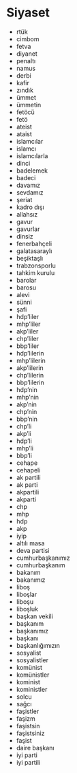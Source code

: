 # Siyaset

- rtük
- cimbom
- fetva
- diyanet
- penaltı
- namus
- derbi
- kafir
- zındık
- ümmet
- ümmetin
- fetöcü
- fetö
- ateist
- ataist
- islamcılar
- islamcı
- islamcılarla
- dinci
- badelemek
- badeci
- davamız
- sevdamız
- şeriat
- kadro dışı
- allahsız
- gavur
- gavurlar
- dinsiz
- fenerbahçeli
- galatasaraylı
- beşiktaşlı
- trabzonsporlu
- tahkim kurulu
- barolar
- barosu
- alevi
- sünni
- şafi
- hdp’liler
- mhp’liler
- akp’liler
- chp’liler
- bbp’liler
- hdp’lilerin
- mhp’lilerin
- akp’lilerin
- chp’lilerin
- bbp’lilerin
- hdp’nin
- mhp’nin
- akp’nin
- chp’nin
- bbp’nin
- chp’li
- akp’li
- hdp’li
- mhp’li
- bbp’li
- cehape
- cehapeli
- ak partili
- ak parti
- akpartili
- akparti
- chp
- mhp
- hdp
- akp
- iyip
- altılı masa
- deva partisi
- cumhurbaşkanımız
- cumhurbaşkanım
- bakanım
- bakanımız
- liboş
- liboşlar
- liboşu
- liboşluk
- başkan vekili
- başkanım
- başkanımız
- başkanı
- başkanlığımızın
- sosyalist
- sosyalistler
- komünist
- komünistler
- kominist
- koministler
- solcu
- sağcı
- faşistler
- faşizm
- faşistsin
- faşistsiniz
- faşist
- daire başkanı
- iyi parti
- iyi partili
